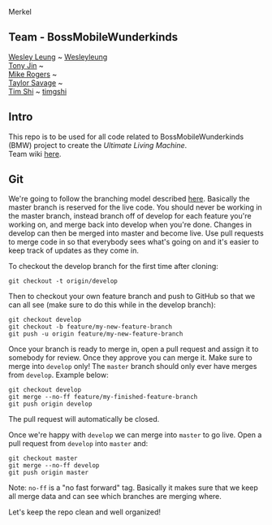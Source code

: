 Merkel

Team - BossMobileWunderkinds
----------------------------
[Wesley Leung](mailto:wleung1@stanford.edu) ~ [Wesleyleung](https://github.com/Wesleyleung)  
[Tony Jin](mailto:tonyjin@stanford.edu) ~   
[Mike Rogers](mailto:mgrogers@stanford.edu) ~   
[Taylor Savage](mailto:tjsavage@stanford.edu) ~   
[Tim Shi](mailto:timshi@stanford.edu) ~ [timgshi](https://github.com/timgshi)

Intro
-----

This repo is to be used for all code related to BossMobileWunderkinds (BMW) project to create the _Ultimate Living Machine_.  
Team wiki [here](http://cs210net.stanford.edu/pmwiki/pmwiki.php/BMW2013/BMW2013).

Git
---
We're going to follow the branching model described [here](http://nvie.com/posts/a-successful-git-branching-model/).
Basically the master branch is reserved for the live code. You should never be working in the master branch, instead branch off of develop for each feature you're working on, and merge back into develop when you're done. Changes in develop can then be merged into master and become live. Use pull requests to merge code in so that everybody sees what's going on and it's easier to keep track of updates as they come in.

To checkout the develop branch for the first time after cloning:
```
git checkout -t origin/develop
```
Then to checkout your own feature branch and push to GitHub so that we can all see (make sure to do this while in the develop branch):
```
git checkout develop
git checkout -b feature/my-new-feature-branch
git push -u origin feature/my-new-feature-branch
```

Once your branch is ready to merge in, open a pull request and assign it to somebody for review. Once they approve you can merge it. Make sure to merge into ```develop``` only! The ```master``` branch should only ever have merges from ```develop```. Example below:
```
git checkout develop
git merge --no-ff feature/my-finished-feature-branch
git push origin develop
```
The pull request will automatically be closed.

Once we're happy with ```develop``` we can merge into ```master``` to go live. Open a pull request from ```develop``` into ```master``` and:
```
git checkout master
git merge --no-ff develop
git push origin master
```
Note: ```no-ff``` is a "no fast forward" tag. Basically it makes sure that we keep all merge data and can see which branches are merging where.

Let's keep the repo clean and well organized!
